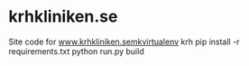 krhkliniken.se
==============

Site code for www.krhkliniken.semkvirtualenv krh
pip install -r requirements.txt
python run.py build
